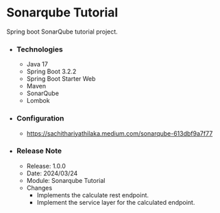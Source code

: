 # Sonarqube Tutorial
Spring boot SonarQube tutorial project.

* ### Technologies
  * Java 17
  * Spring Boot 3.2.2
  * Spring Boot Starter Web
  * Maven
  * SonarQube
  * Lombok

* ### Configuration
  * https://sachithariyathilaka.medium.com/sonarqube-613dbf9a7f77
  
* ### Release Note

  * Release: 1.0.0
  * Date: 2024/03/24
  * Module: Sonarqube Tutorial
  * Changes
    * Implements the calculate rest endpoint.
    * Implement the service layer for the calculated endpoint.
